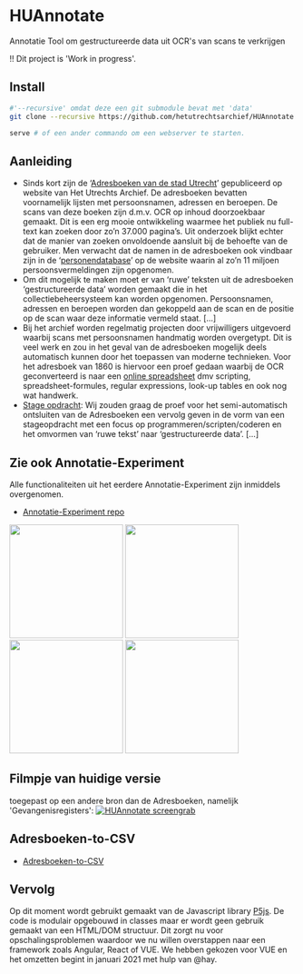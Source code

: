 # HUAnnotate
Annotatie Tool om gestructureerde data uit OCR's van scans te verkrijgen

!! Dit project is 'Work in progress'.

## Install
```bash
#'--recursive' omdat deze een git submodule bevat met 'data'
git clone --recursive https://github.com/hetutrechtsarchief/HUAnnotate.git 

serve # of een ander commando om een webserver te starten.
```

## Aanleiding
* Sinds kort zijn de ‘[Adresboeken van de stad Utrecht](https://hetutrechtsarchief.nl/onderzoek/resultaten/archieven?mivast=39&mizig=352&miadt=39&milang=nl&mizk_alle=adresboeken&miview=ldt)’ gepubliceerd op website van Het Utrechts Archief. De adresboeken bevatten voornamelijk lijsten met persoonsnamen, adressen en beroepen. De scans van deze boeken zijn d.m.v. OCR op inhoud doorzoekbaar gemaakt. Dit is een erg mooie ontwikkeling waarmee het publiek nu full-text kan zoeken door zo’n 37.000 pagina’s. Uit onderzoek blijkt echter dat de manier van zoeken onvoldoende aansluit bij de behoefte van de gebruiker. Men verwacht dat de namen in de adresboeken ook vindbaar zijn in de ‘[personendatabase](https://hetutrechtsarchief.nl/onderzoek/resultaten/personen-mais)’ op de website waarin al zo’n 11 miljoen persoonsvermeldingen zijn opgenomen.
* Om dit mogelijk te maken moet er van ‘ruwe’ teksten uit de adresboeken ‘gestructureerde data’ worden gemaakt die in het collectiebeheersysteem kan worden opgenomen. Persoonsnamen, adressen en beroepen worden dan gekoppeld aan de scan en de positie op de scan waar deze informatie vermeld staat. [...] 
* Bij het archief worden regelmatig projecten door vrijwilligers uitgevoerd waarbij scans met persoonsnamen handmatig worden overgetypt. Dit is veel werk en zou in het geval van de adresboeken mogelijk deels automatisch kunnen door het toepassen van moderne technieken. Voor het adresboek van 1860 is hiervoor een proef gedaan waarbij de OCR geconverteerd is naar een [online spreadsheet](https://docs.google.com/spreadsheets/d/1Q0PEbc-84Ze_rFbrCnBRH41sEOHuqk6ceTEqxEMNUQ8/edit?usp=sharing) dmv scripting, spreadsheet-formules, regular expressions, look-up tables en ook nog wat handwerk.
* [Stage opdracht](https://docs.google.com/document/d/13DwrZrvOC_OL0jQChSvOgc0-kadowbwkkJirB00c8R8/edit?usp=sharing): Wij zouden graag de proef voor het semi-automatisch ontsluiten van de Adresboeken een vervolg geven in de vorm van een stageopdracht met een focus op programmeren/scripten/coderen en het omvormen van ‘ruwe tekst’ naar ‘gestructureerde data’. [...]

## Zie ook Annotatie-Experiment
Alle functionaliteiten uit het eerdere Annotatie-Experiment zijn inmiddels overgenomen.
* [Annotatie-Experiment repo](https://github.com/hetutrechtsarchief/Annotatie-Experiment)

<img src="https://github.com/hetutrechtsarchief/Annotatie-Experiment/raw/master/doc/blokken-selecteren-muis.jpg" width="200">  <img src="https://github.com/hetutrechtsarchief/Annotatie-Experiment/raw/master/doc/tussenvoegsels-regex.jpg" width="200">  <img src="https://github.com/hetutrechtsarchief/Annotatie-Experiment/raw/master/doc/namen-lookup.jpg" width="200">  <img src="https://github.com/hetutrechtsarchief/Annotatie-Experiment/raw/master/doc/adressen-lookup.jpg" width="200">

## Filmpje van huidige versie
toegepast op een andere bron dan de Adresboeken, namelijk 'Gevangenisregisters':
[![HUAnnotate screengrab](http://img.youtube.com/vi/ggIXrlRBZLc/0.jpg)](https://www.youtube.com/watch?v=ggIXrlRBZLc "HUAnnotate")

## Adresboeken-to-CSV
* [Adresboeken-to-CSV](https://github.com/hetutrechtsarchief/Adresboeken-to-CSV)

## Vervolg
Op dit moment wordt gebruikt gemaakt van de Javascript library [P5js](https://p5js.org/). De code is modulair opgebouwd in classes maar er wordt geen gebruik gemaakt van een HTML/DOM structuur. Dit zorgt nu voor opschalingsproblemen waardoor we nu willen overstappen naar een framework zoals Angular, React of VUE. We hebben gekozen voor VUE en het omzetten begint in januari 2021 met hulp van @hay.







